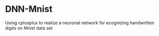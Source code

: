 # DNN-Mnist
Using cplusplus to realize a neuronal network for ecognizing handwritten digits on Mnist data set
